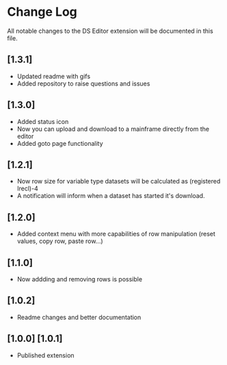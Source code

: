 # Change Log

All notable changes to the DS Editor extension will be documented in this file.

## [1.3.1]

- Updated readme with gifs
- Added repository to raise questions and issues

## [1.3.0]

- Added status icon
- Now you can upload and download to a mainframe directly from the editor
- Added goto page functionality

## [1.2.1]

- Now row size for variable type datasets will be calculated as (registered lrecl)-4
- A notification will inform when a dataset has started it's download.

## [1.2.0]

- Added context menu with more capabilities of row manipulation (reset values, copy row, paste row...)

## [1.1.0]

- Now addding and removing rows is possible

## [1.0.2]

- Readme changes and better documentation

## [1.0.0] [1.0.1]

- Published extension